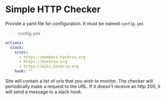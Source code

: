 # Simple HTTP Checker
Provide a yaml file for configuration. It must be named `config.yml`

> config.yml
```yml
actions:
  slack: 
    sites:
      - https://members.hackrva.org
      - https://hackrva.org
      - https://wiki.hackrva.org
    hook: ""
```

Site will contain a list of urls that you wish to monitor.  The checker will periodically make a request to the URL.  If it doesn't receive an http 200, it will send a message to a slack hook.
